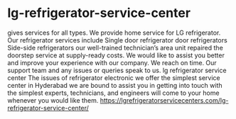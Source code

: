 # lg-refrigerator-service-center
  gives services for all types. We provide home service for LG refrigerator. Our refrigerator services include Single door refrigerator door refrigerators Side-side refrigerators our well-trained technician’s area unit repaired the doorstep service at supply-ready costs. We would like to assist you better and improve your experience with our company. We reach on time. Our support team and any issues or queries speak to us.  lg refrigerator service center The issues of refrigerator electronic we offer the simplest service center in Hyderabad we are bound to assist you in getting into touch with the simplest experts, technicians, and engineers will come to your home whenever you would like them. https://lgrefrigeratorservicecenters.com/lg-refrigerator-service-center/
